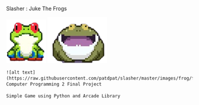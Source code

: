 Slasher : Juke The Frogs

![alt text](https://raw.githubusercontent.com/patdpat/slasher/master/images/frog/frog1.png)
![alt text](https://raw.githubusercontent.com/patdpat/slasher/master/images/frog/frog4.png)

    ![alt text](https://raw.githubusercontent.com/patdpat/slasher/master/images/frog/frog2.png)
    Computer Programming 2 Final Project

    Simple Game using Python and Arcade Library

